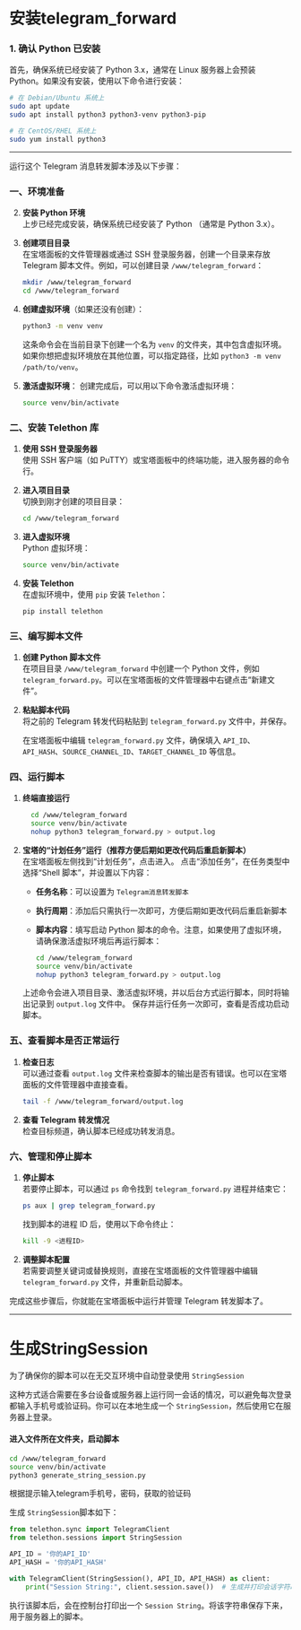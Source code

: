 # 安装telegram_forward

### 1. 确认 Python 已安装
首先，确保系统已经安装了 Python 3.x，通常在 Linux 服务器上会预装 Python。如果没有安装，使用以下命令进行安装：

```bash
# 在 Debian/Ubuntu 系统上
sudo apt update
sudo apt install python3 python3-venv python3-pip

# 在 CentOS/RHEL 系统上
sudo yum install python3
```

--------------------------------------------------------------------------------------------------------

运行这个 Telegram 消息转发脚本涉及以下步骤：

### 一、环境准备

2. **安装 Python 环境**  
   上步已经完成安装，确保系统已经安装了 Python （通常是 Python 3.x）。

3. **创建项目目录**  
   在宝塔面板的文件管理器或通过 SSH 登录服务器，创建一个目录来存放 Telegram 脚本文件。例如，可以创建目录 `/www/telegram_forward`：

   ```bash
   mkdir /www/telegram_forward
   cd /www/telegram_forward
   ```
4. **创建虚拟环境**（如果还没有创建）：
   ```bash
   python3 -m venv venv
   ```

   这条命令会在当前目录下创建一个名为 `venv` 的文件夹，其中包含虚拟环境。如果你想把虚拟环境放在其他位置，可以指定路径，比如 `python3 -m venv /path/to/venv`。

5. **激活虚拟环境**：
   创建完成后，可以用以下命令激活虚拟环境：
   ```bash
   source venv/bin/activate
   ```

### 二、安装 Telethon 库

1. **使用 SSH 登录服务器**  
   使用 SSH 客户端（如 PuTTY）或宝塔面板中的终端功能，进入服务器的命令行。

2. **进入项目目录**  
   切换到刚才创建的项目目录：

   ```bash
   cd /www/telegram_forward
   ```

3. **进入虚拟环境**  
   Python 虚拟环境：

   ```bash
   source venv/bin/activate
   ```

4. **安装 Telethon**  
   在虚拟环境中，使用 `pip` 安装 `Telethon`：

   ```bash
   pip install telethon
   ```

### 三、编写脚本文件

1. **创建 Python 脚本文件**  
   在项目目录 `/www/telegram_forward` 中创建一个 Python 文件，例如 `telegram_forward.py`。可以在宝塔面板的文件管理器中右键点击“新建文件”。

2. **粘贴脚本代码**  
   将之前的 Telegram 转发代码粘贴到 `telegram_forward.py` 文件中，并保存。

   在宝塔面板中编辑 `telegram_forward.py` 文件，确保填入 `API_ID`、`API_HASH`、`SOURCE_CHANNEL_ID`、`TARGET_CHANNEL_ID` 等信息。

### 四、运行脚本

1. **终端直接运行**
   
   ```bash
     cd /www/telegram_forward
     source venv/bin/activate
     nohup python3 telegram_forward.py > output.log
     ```

2. **宝塔的“计划任务”运行（推荐方便后期如更改代码后重启新脚本）**  
   在宝塔面板左侧找到“计划任务”，点击进入。
   点击“添加任务”，在任务类型中选择“Shell 脚本”，并设置以下内容：
   - **任务名称**：可以设置为 `Telegram消息转发脚本`
   - **执行周期**：添加后只需执行一次即可，方便后期如更改代码后重启新脚本
   - **脚本内容**：填写启动 Python 脚本的命令。注意，如果使用了虚拟环境，请确保激活虚拟环境后再运行脚本：

     ```bash
     cd /www/telegram_forward
     source venv/bin/activate
     nohup python3 telegram_forward.py > output.log
     ```

   上述命令会进入项目目录、激活虚拟环境，并以后台方式运行脚本，同时将输出记录到 `output.log` 文件中。
   保存并运行任务一次即可，查看是否成功启动脚本。

### 五、查看脚本是否正常运行

1. **检查日志**  
   可以通过查看 `output.log` 文件来检查脚本的输出是否有错误。也可以在宝塔面板的文件管理器中直接查看。

   ```bash
   tail -f /www/telegram_forward/output.log
   ```

2. **查看 Telegram 转发情况**  
   检查目标频道，确认脚本已经成功转发消息。

### 六、管理和停止脚本

1. **停止脚本**  
   若要停止脚本，可以通过 `ps` 命令找到 `telegram_forward.py` 进程并结束它：

   ```bash
   ps aux | grep telegram_forward.py
   ```

   找到脚本的进程 ID 后，使用以下命令终止：

   ```bash
   kill -9 <进程ID>
   ```

2. **调整脚本配置**  
   若需要调整关键词或替换规则，直接在宝塔面板的文件管理器中编辑 `telegram_forward.py` 文件，并重新启动脚本。

完成这些步骤后，你就能在宝塔面板中运行并管理 Telegram 转发脚本了。

--------------------------------------------------------------------------------------------------------

# 生成StringSession

为了确保你的脚本可以在无交互环境中自动登录使用 `StringSession`

这种方式适合需要在多台设备或服务器上运行同一会话的情况，可以避免每次登录都输入手机号或验证码。你可以在本地生成一个 `StringSession`，然后使用它在服务器上登录。

#### 进入文件所在文件夹，启动脚本

   ```bash
   cd /www/telegram_forward
   source venv/bin/activate
   python3 generate_string_session.py
   ```
根据提示输入telegram手机号，密码，获取的验证码

生成 `StringSession`脚本如下：

```python
from telethon.sync import TelegramClient
from telethon.sessions import StringSession

API_ID = '你的API_ID'
API_HASH = '你的API_HASH'

with TelegramClient(StringSession(), API_ID, API_HASH) as client:
    print("Session String:", client.session.save())  # 生成并打印会话字符串
```

执行该脚本后，会在控制台打印出一个 `Session String`。将该字符串保存下来，用于服务器上的脚本。
